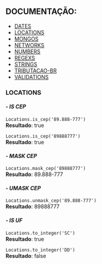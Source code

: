 ## DOCUMENTAÇÃO:

-   [DATES](https://github.com/maviniciuus/js-helpers/blob/master/doc/DATES.md)
-   [LOCATIONS](https://github.com/maviniciuus/js-helpers/blob/master/doc/LOCATIONS.md)
-   [MONGOS](https://github.com/maviniciuus/js-helpers/blob/master/doc/MONGOS.md)
-   [NETWORKS](https://github.com/maviniciuus/js-helpers/blob/master/doc/NETWORKS.md)
-   [NUMBERS](https://github.com/maviniciuus/js-helpers/blob/master/doc/NUMBERS.md)
-   [REGEXS](https://github.com/maviniciuus/js-helpers/blob/master/doc/REGEXS.md)
-   [STRINGS](https://github.com/maviniciuus/js-helpers/blob/master/doc/STRINGS.md)
-   [TRIBUTACAO-BR](https://github.com/maviniciuus/js-helpers/blob/master/doc/TRIBUTACAO-BR.md)
-   [VALIDATIONS](https://github.com/maviniciuus/js-helpers/blob/master/doc/VALIDATIONS.md)

### LOCATIONS

#### *- IS CEP*

`Locations.is_cep('89.888-777')`  
**Resultado**: true  

`Locations.is_cep('89888777')`  
**Resultado**: true  

#### *- MASK CEP*

`Locations.mask_cep('89888777')`  
**Resultado**: 89.888-777

#### *- UMASK CEP*

`Locations.unmask_cep('89.888-777')`  
**Resultado**: 89888777

#### *- IS UF*

`Locations.to_integer('SC')`  
**Resultado**: true

`Locations.to_integer('DD')`  
**Resultado**: false


